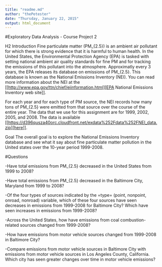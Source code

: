 ```yaml
---
title: "readme.md"
author: "thePetester"
date: "Thursday, January 22, 2015"
output: html_document
---
```


#Exploratory Data Analysis - Course Project 2

H2 Introduction
Fine particulate matter (PM_{2.5}) is an ambient air pollutant for which there is strong evidence that it is harmful to human health. In the United States, the Environmental Protection Agency (EPA) is tasked with setting national ambient air quality standards for fine PM and for tracking the emissions of this pollutant into the atmosphere. Approximatly every 3 years, the EPA releases its database on emissions of PM_{2.5}. This database is known as the National Emissions Inventory (NEI). You can read more information about the NEI at the [[http://www.epa.gov/ttn/chief/eiinformation.html][EPA National Emissions Inventory web site]].

For each year and for each type of PM source, the NEI records how many tons of PM_{2.5} were emitted from that source over the course of the entire year. The data that we use for this assignment are for 1999, 2002, 2005, and 2008. The data is available [[https://d396qusza40orc.cloudfront.net/exdata%252Fdata%252FNEI_data.zip][here]].

Goal The overall goal is to explore the National Emissions Inventory database and see what it say about fine particulate matter pollution in the United states over the 10-year period 1999-2008.

#Questions

-Have total emissions from PM_{2.5} decreased in the United States from 1999 to 2008?

-Have total emissions from PM_{2.5} decreased in the Baltimore City, Maryland from 1999 to 2008?

-Of the four types of sources indicated by the =type= (point, nonpoint, onroad, nonroad) variable, which of these four sources have seen decreases in emissions from 1999-2008 for Baltimore City? Which have seen increases in emissions from 1999-2008?

-Across the United States, how have emissions from coal combustion-related sources changed from 1999-2008?

-How have emissions from motor vehicle sources changed from 1999-2008 in Baltimore City?

-Compare emissions from motor vehicle sources in Baltimore City with emissions from motor vehicle sources in Los Angeles County, California. Which city has seen greater changes over time in motor vehicle emissions?